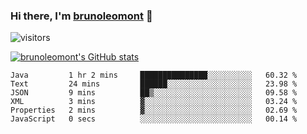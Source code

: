 ### Hi there, I'm [brunoleomont](https://www.linkedin.com/in/brunoleomont/) 👋

![visitors](https://visitor-badge.glitch.me/badge?page_id=page.id)

[![brunoleomont's GitHub stats](https://github-readme-stats.vercel.app/api?username=brunoleomont)](https://github.com/brunoleomont/github-readme-stats)

<!--START_SECTION:waka-->

```text
Java         1 hr 2 mins     ███████████████░░░░░░░░░░   60.32 %
Text         24 mins         ██████░░░░░░░░░░░░░░░░░░░   23.98 %
JSON         9 mins          ██▒░░░░░░░░░░░░░░░░░░░░░░   09.58 %
XML          3 mins          ▓░░░░░░░░░░░░░░░░░░░░░░░░   03.24 %
Properties   2 mins          ▓░░░░░░░░░░░░░░░░░░░░░░░░   02.69 %
JavaScript   0 secs          ░░░░░░░░░░░░░░░░░░░░░░░░░   00.14 %
```

<!--END_SECTION:waka-->

<!--
**brunoleomont/brunoleomont** is a ✨ _special_ ✨ repository because its `README.md` (this file) appears on your GitHub profile.

Here are some ideas to get you started:

- 🔭 I’m currently working on ...
- 🌱 I’m currently learning ...
- 👯 I’m looking to collaborate on ...
- 🤔 I’m looking for help with ...
- 💬 Ask me about ...
- 📫 How to reach me: ...
- 😄 Pronouns: ...
- ⚡ Fun fact: ...
-->
